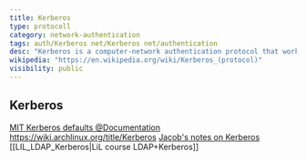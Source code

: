 ```yaml
---
title: Kerberos
type: protocoll
category: network-authentication
tags: auth/Kerberos net/Kerberos net/authentication
desc: "Kerberos is a computer-network authentication protocol that works on the basis of tickets to allow nodes communicating over a non-secure network to prove their identity to one another in a secure manner. Its designers aimed it primarily at a client–server model, and it provides mutual authentication—both the user and the server verify each other's identity. Kerberos protocol messages are protected against eavesdropping and replay attacks.\nKerberos builds on symmetric-key cryptography and requires a trusted third party, and optionally may use public-key cryptography during certain phases of authentication. Kerberos uses UDP port 88 by default.\n---\n[Wikipedia](https://en.wikipedia.org/wiki/Kerberos_(protocol))\n"
wikipedia: "https://en.wikipedia.org/wiki/Kerberos_(protocol)"
visibility: public
---
```

## Kerberos

[MIT Kerberos defaults @Documentation](https://web.mit.edu/kerberos/krb5-1.13/doc/mitK5defaults.html)
https://wiki.archlinux.org/title/Kerberos
[Jacob's notes on Kerberos](https://git.lwp.rug.nl/lwp/wiki/-/wikis/jacob/Kerberos-Help)
[[LIL_LDAP_Kerberos|LiL course LDAP+Kerberos]]